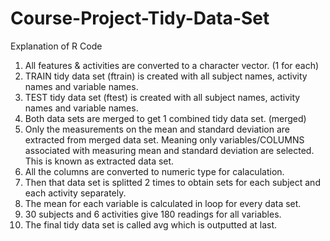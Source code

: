 # Course-Project-Tidy-Data-Set

Explanation of R Code

1. All features & activities are converted to a character vector. (1 for each)
2. TRAIN tidy data set (ftrain) is created with all subject names, activity names and variable names.
3. TEST tidy data set (ftest) is created with all subject names, activity names and variable names.
4. Both data sets are merged to get 1 combined tidy data set. (merged)
5. Only the measurements on the mean and standard deviation are extracted from merged data set.
   Meaning only variables/COLUMNS associated with measuring mean and standard deviation are selected.
   This is known as extracted data set.
6. All the columns are converted to numeric type for calaculation.
7. Then that data set is splitted 2 times to obtain sets for each subject and each activity separately.
8. The mean for each variable is calculated in loop for every data set.
9. 30 subjects and 6 activities give 180 readings for all variables.
10. The final tidy data set is called avg which is outputted at last.

